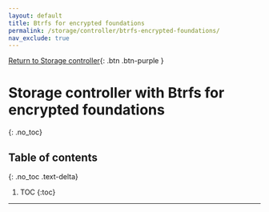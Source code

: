 ```yaml
---
layout: default
title: Btrfs for encrypted foundations
permalink: /storage/controller/btrfs-encrypted-foundations/
nav_exclude: true
---
```


[Return to Storage controller](/Andromeda/storage/controller/){: .btn .btn-purple }

# Storage controller with Btrfs for encrypted foundations
{: .no_toc}

## Table of contents
{: .no_toc .text-delta}

1. TOC
{:toc}

---
